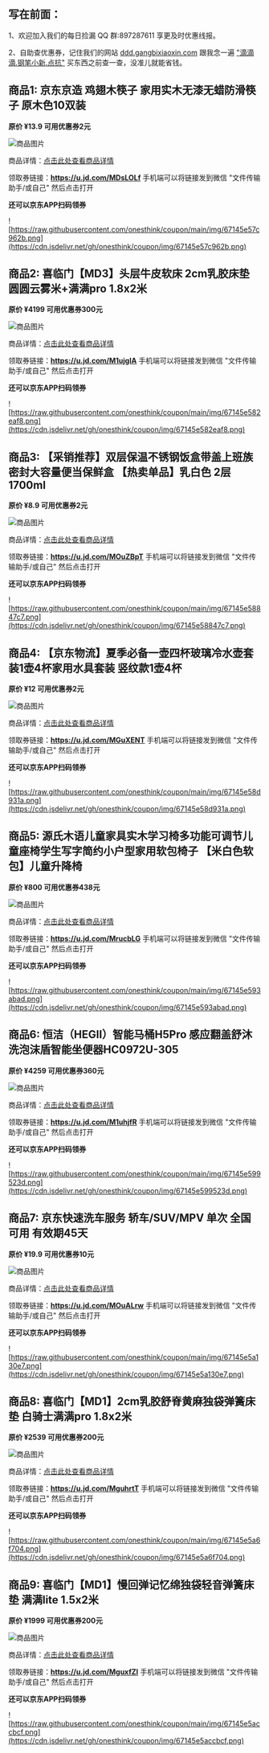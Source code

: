 ## 写在前面：

1、欢迎加入我们的每日捡漏 QQ 群:897287611 享更及时优惠线报。

2、自助查优惠券，记住我们的网站 [ddd.gangbixiaoxin.com](https://ddd.gangbixiaoxin.com) 跟我念一遍 ["滴滴滴.钢笔小新.点抗"](https://ddd.gangbixiaoxin.com) 买东西之前查一查，没准儿就能省钱。

## 商品1: 京东京造 鸡翅木筷子 家用实木无漆无蜡防滑筷子 原木色10双装

**原价 ¥13.9 可用优惠券2元**

![商品图片](http://img14.360buyimg.com/n1/jfs/t1/244769/19/17827/121082/67122d70Feb26450a/c8e5705c89e7dd6c.jpg)

商品详情：[点击此处查看商品详情](https://union-click.jd.com/jdc?e=1003156031&amp;p=JF8BAacJK1olXwIHVFlYDUofBl8IGloUXgYCU1lbCkwnRzBQRQQlBENHFRxWFlVMWzBeTA9KQl1XSwwDVFVPRjtUBAJQAVsMFgQZBBVQYhx-cixOLQdEJF40AQ9pYih2YT5BHWgAFxsPTxZAfzddE1JFJXNGHAZKSEdjeh9tbChAGnJ7PDkpQSBJexpsfzlMXAR1DFYvahFrRwxDYwh3FGZJIjxVcS9kf21rU1JFP1x1FD5fXiJsYAxWbyJhP3JbHRkrfDxKVhZJWjtNGG1gHS4WcDJjYRtrGwRhJGJnIAcuX3tsaC1vYwdNHmReBA4LQUtvVClwegV1UQoyVW5eCUsQCmkPHVIQbTYCVG4LZksWAm4JE1wSXAUyVW5dDkgfAWYBG1oUVQAAZF5VD3vArtfdkerA1b_WytaKsezCitPchdMlbTYBZF5cCUkXB2gJGVslbQYBZF1tViUWUGpfEggXCmheVwgUCQ9QVwEKG1wXVQ8AXW5fCUoVAV84KwVSPHV0PSkGeEpRc29hEh9rPEF8LjsJSCUVQCpaXAZCIV5XXFcNcD5TSzc4G2s)

领取券链接：**https://u.jd.com/MDsLOLf** 手机端可以将链接发到微信 "文件传输助手/或自己" 然后点击打开

**还可以京东APP扫码领券**

![https://raw.githubusercontent.com/onesthink/coupon/main/img/67145e57c962b.png](https://cdn.jsdelivr.net/gh/onesthink/coupon/img/67145e57c962b.png)

## 商品2: 喜临门【MD3】头层牛皮软床 2cm乳胶床垫 圆圆云雾米+满满pro 1.8x2米

**原价 ¥4199 可用优惠券300元**

![商品图片](http://img14.360buyimg.com/n1/jfs/t1/227047/12/26733/142126/67126f9dFaa710193/244ff232d595d66c.jpg)

商品详情：[点击此处查看商品详情](https://union-click.jd.com/jdc?e=1003156031&amp;p=JF8BAbIJK1olXwQAV1pZCUwUB18IGloUVAcAUVtfC0InRzBQRQQlBENHFRxWFlVMWzBeTA9KQl1XSwwDVFVPRjtUBAJQAVsMFgQZBBYeAS9YfQxlGG90LDsVfBNCSCxfY1NwH2gACFcgAS8eZzkAcl9rK2FHLT1KSEdjeh9tbCgVGXJdNDcqQR5LexpvaDlMOQR1Nlc7ahJvRxttYwt3FH5JIwZVfi9ke21_U1JxP19pCj0vcCtsYAxJbzJtOHJbAR4qbDxKVhZWQSxnFGNrICZVcDJjYRZ7ThpiJFRrIBc2X3tzfCtpGkV3HmUEJj8-XE0JQjNUHydlUQoyVW5eCUsQCmkPHVIQbTYCVG4fZp-wrrqBnoOzxN-0z4f8nJKZorapj2sUbQYEV1ZfAUIXAmwLGVglXQ4FZInwsJ6dsrqAoo-L1dG784vUtJ-Ji184K1glXQcDVl5ZD0oVA184G1glXjZcOl8OAEsRAGkBdQcWC08DExsZZkkXCmkBH10RbQQDVVxfOHsnXmYKWwtzCnZHPSglbQNjWzpDWAxtVWNAOlwBATYeZ2ZsTVN8WXh0Mxska3sXMw)

领取券链接：**https://u.jd.com/M1ujglA** 手机端可以将链接发到微信 "文件传输助手/或自己" 然后点击打开

**还可以京东APP扫码领券**

![https://raw.githubusercontent.com/onesthink/coupon/main/img/67145e582eaf8.png](https://cdn.jsdelivr.net/gh/onesthink/coupon/img/67145e582eaf8.png)

## 商品3: 【采销推荐】双层保温不锈钢饭盒带盖上班族密封大容量便当保鲜盒 【热卖单品】乳白色 2层 1700ml

**原价 ¥8.9 可用优惠券2元**

![商品图片](http://img14.360buyimg.com/n1/jfs/t1/195555/20/49018/65162/67133bc8F234a8998/2ac8929f0977eae4.jpg)

商品详情：[点击此处查看商品详情](https://union-click.jd.com/jdc?e=1003156031&amp;p=JF8BAa0JK1olXwMAV1hZDU4WC18IGlsWXAcDVF9ZCE4eB19MRANLAjZbERscSkAJHTRQRA1CCVkdDwtCWhVLHTdNTwcKBENeCVAfUg8bcwRtcDpqAHRQKTdeUiJjA2lBSFhnOFZ7Olw7fA18eg0BEysRBFp9Fw47VVxXDxtxazliBGFGIDcpbT90YC9-cj9NOWViEioVUi51Ah9OeBBmLWFYNBcpekpEYSZwWy9dB2NgHQwbazJBZhsJTgxhJFRnIwcISz9IWQtzfSdrCl1cMjtcSgtwYQdQbDh2AXJrMDwkazxSdDV8D1lgbUJAKiJZexJIYQx2GSQTCRxBUjtYSisbD18JK1gUXQELUllbAU4nM28IKxp7XQMFXF5dAEInAl8IHVgdXw8LVF9ZDk0eM28AHGvC8L7X3u-IgPLDneffovzA1LrWytZtOHsUM28JGlkVWQEDVl5tOEsUM2w4RTUUDgNVU11ZDCVLADlBGhNIX2gAVFlfCkoQAl8KGloXXzYyZC42bSB2fDJ6SSZ8XlxrIF5bQRgUcQpYYjUXO3JEPyc_AUNnBzZUZBhFO1syVG4)

领取券链接：**https://u.jd.com/MOuZBpT** 手机端可以将链接发到微信 "文件传输助手/或自己" 然后点击打开

**还可以京东APP扫码领券**

![https://raw.githubusercontent.com/onesthink/coupon/main/img/67145e58847c7.png](https://cdn.jsdelivr.net/gh/onesthink/coupon/img/67145e58847c7.png)

## 商品4: 【京东物流】夏季必备一壶四杯玻璃冷水壶套装1壶4杯家用水具套装 竖纹款1壶4杯

**原价 ¥12 可用优惠券2元**

![商品图片](http://img14.360buyimg.com/n1/jfs/t1/157367/18/49742/142665/67132e6aFde24e961/9aa2b85927fbe2a6.jpg)

商品详情：[点击此处查看商品详情](https://union-click.jd.com/jdc?e=1003156031&amp;p=JF8BAa0JK1olXwIHV1hbDkwVBV8IGlsUWgAKUVddDU4SBF9MRANLAjZbERscSkAJHTRQRA1CCVkdDwtCWhVLHTdNTwcKBENeCVAfUg8bRyQMG1wVHQNGNTUWCx1RYCgMfD52Fm5pOlwKXj1cRC9OTR0XNVhdJF0bf1xXDxtxazliLnlDIic9Wzx0dC9_cjNNOWVEEig_Ui51Sg9OexBmK2FYKBcqUEpHYW50WztnAH9gVS4bfzJ3ZxtrcAxhJFRnIwcISz9IVQpzfSdrCllXPzoAXRdxaj1QbDh2AXJrDjsqUThLdBt8D1lgbVp1IigfDD9FYTF6cwF-HFNJCi4qQR0bD18JK1gUXQELUllbAU4nM28IKxp7XQMFXF5dAEInAl8IHVgdXw8LVF9bDEMfM28AHGvC8L7X3u-IgPLDneffovzA1LrWytZtOHsUM28JGlkVWQEDVl5tOEsUM2w4RTUUDgABVl1YCiVLADlBGhBeX2gAV11UDkofB18KGloXXzYyZBoWDEsQAy8NXzp-FgVUEj0aDCxyYCRgcDUXClB0HxkdTh1RAQdWRCsWG3EyVG4)

领取券链接：**https://u.jd.com/MGuXENT** 手机端可以将链接发到微信 "文件传输助手/或自己" 然后点击打开

**还可以京东APP扫码领券**

![https://raw.githubusercontent.com/onesthink/coupon/main/img/67145e58d931a.png](https://cdn.jsdelivr.net/gh/onesthink/coupon/img/67145e58d931a.png)

## 商品5: 源氏木语儿童家具实木学习椅多功能可调节儿童座椅学生写字简约小户型家用软包椅子 【米白色软包】儿童升降椅

**原价 ¥800 可用优惠券438元**

![商品图片](http://img14.360buyimg.com/n1/jfs/t1/101749/4/50258/112204/67132e13F89f8c239/8dd42d3def5f2a10.jpg)

商品详情：[点击此处查看商品详情](https://union-click.jd.com/jdc?e=1003156031&amp;p=JF8BAdMJK1olXwIHVFdZDk0SAl8IGloQWgcAXF9bCEITCl9MRANLAjZbERscSkAJHTRQRA1CCVkdDwtCWhVLHTdNTwcKBENeCVAfUg8bXShpaC18Kl1yVRgtdBJWeTJpXBpWFkVeOlweTRlQXjh0Qw5yCX99MzoPUFxXDxtxaz5hLnlGIAEHbT9eYDN_Yg1NOWJiEig_Uih1AgdObz5lPWFbMBc9QEp0YSZ8WzhdAHBgVTYbfEl8dRhBGwxhJG5RIy0ISzxIfz9zfCcTOE5hIjkCViNFZRB7Yih2HGZdAS0-QTsedw1ociJmLQ9iJjo7cThrBAxxRixsPgZcIyw5ajJlYDN_GSd3KXVXCCk0XhMnZQRWUCMXWlBnUVkYSz1iVmwMaw1QGwoOZF9tC0oXBGYOHF0cWDYyVF5tSSUXA2cAG1MSWDYDZF5bC0MVCmYIG1sXWw4yVFZaOJy6u7qCqo6d5NKc3Inkr56ev7uWk2slbQUyVF9cCksTBG4KG2slXQUyV24DZkpEBGoBG1gQM1oBAhddCw1ObWwAG1wUWw4EZFxcCUkVM184RRx0LnBrIwUtCQ1nfzZJYQZ0GkdBHx0BZklURj1PRgxpBVNlACciby9FW18IKw)

领取券链接：**https://u.jd.com/MrucbLG** 手机端可以将链接发到微信 "文件传输助手/或自己" 然后点击打开

**还可以京东APP扫码领券**

![https://raw.githubusercontent.com/onesthink/coupon/main/img/67145e593abad.png](https://cdn.jsdelivr.net/gh/onesthink/coupon/img/67145e593abad.png)

## 商品6: 恒洁（HEGII）智能马桶H5Pro 感应翻盖舒沐洗泡沫盾智能坐便器HC0972U-305

**原价 ¥4259 可用优惠券360元**

![商品图片](http://img14.360buyimg.com/n1/jfs/t1/99069/14/53298/145112/6711013dFd6d332ac/8b36b11bc296aa0f.jpg)

商品详情：[点击此处查看商品详情](https://union-click.jd.com/jdc?e=1003156031&amp;p=JF8BAZ4JK1olXDYCVV9dCEwVAGgLGF8lGVlaCgFtUQ5SQi0DBUVOBVlUAwoCFxBCHD1WR0VNGFJeSwcYVBYZQTVMF1JCJXUGUi0CfCMSVydKZF0dCFRAUl5cVyUVWTJ3TCVqWHxaITtVDAtQWCYfW1dhJHZnIz0-Vj9Iewh_Qg5WJXNmBDwEdElgYWZheQFpGXB3LD0_CT9cdR0Bcj9mOQRiJlc0ahJ8QxhXTT5uPmVDIDclbTxeYCt_byxICH9DFzs0UTd-WRRXYyJhOH9xVBwpcT90dCZ_TGtQX11lUSVaSigTGSpqQARiXWZUC0QbBEcnAl8LGlsSVAAFUldYOHsXA19edVsUXAcCVVpfAU4nAl8IHVgdXw8LVF5fCE4TM28AHGvC8L7X3u-IgPLDneffovzA1LrWytZtOHsUM28JGlkVWQEDVl5tOEsUM2w4RTUUDgABVlpcCyVLADlBG14dCmgAV11UD0wfBF8KGloXXzYyZFcKcDgTBRxXbzMQCU5AK1hVXRlVBW8JRDUXB1t9AyAiDTFPdgoAHxtSBk8yVG4)

领取券链接：**https://u.jd.com/M1uhjfR** 手机端可以将链接发到微信 "文件传输助手/或自己" 然后点击打开

**还可以京东APP扫码领券**

![https://raw.githubusercontent.com/onesthink/coupon/main/img/67145e599523d.png](https://cdn.jsdelivr.net/gh/onesthink/coupon/img/67145e599523d.png)

## 商品7: 京东快速洗车服务 轿车/SUV/MPV 单次 全国可用 有效期45天

**原价 ¥19.9 可用优惠券10元**

![商品图片](http://img14.360buyimg.com/n1/jfs/t1/90698/8/50655/133879/6710be03F51d412d4/86621765c6968cbf.png)

商品详情：[点击此处查看商品详情](https://union-click.jd.com/jdc?e=1003156031&amp;p=JF8BAaUJK1olXwIHVFlaDEIeAV8IGloVWAACU1hdAEonRzBQRQQlBENHFRxWFlVMWzBeTA9KQl1XSwwDVFVPRjtUBAJQAVsMFgQZBDYWVRZ9chJuJURZKx5ZWyBcfBpbbiFLJWgAKB4JCS1ccw8KGAZzIl91ICZKSEdjeh9tbDhiHHJ7PDoqawJTexpsSDlMKQR2HFc7ahJ3Rw9DYzh3XG5JIAZVcS9kAm1-eVNnP19lFSoCXi1sYAxJbzJtOnFxHRwrbDxKVhZJWj1eBHV2VRwBcDJjZhZ7YAViAm5nID06X3trXBdMHyIdXGZ3FAINQzEWaDkKYwhTUQoyVW5eCUsQCmkPHVIQbTYCVG4PZhBCQz1fXR1IbQcyVFheAEkeCm8IHFsVVTYCXFlt3-av1uW5ztOsiZiKg-f63cKr1_GAK2slXjYCVV9fCE8QAm0IK2sVXjYBZAAzCRgQBmcJEgl7AQVUHV5aUht5AGcJEl8VWQAyVl9cCkknM191Gg1sKG9LLyYfUzRXBzxjUCRgDnN4CiYzCjdXV25uUCt1XwVfMiEEfz9vM284)

领取券链接：**https://u.jd.com/MOuALrw** 手机端可以将链接发到微信 "文件传输助手/或自己" 然后点击打开

**还可以京东APP扫码领券**

![https://raw.githubusercontent.com/onesthink/coupon/main/img/67145e5a130e7.png](https://cdn.jsdelivr.net/gh/onesthink/coupon/img/67145e5a130e7.png)

## 商品8: 喜临门【MD1】2cm乳胶舒脊黄麻独袋弹簧床垫 白骑士满满pro 1.8x2米

**原价 ¥2539 可用优惠券200元**

![商品图片](http://img14.360buyimg.com/n1/jfs/t1/152869/31/46455/131904/6710819bF9501f86e/35117f17f08456ad.jpg)

商品详情：[点击此处查看商品详情](https://union-click.jd.com/jdc?e=1003156031&amp;p=JF8BAbQJK1olXwUHVF5YAU8VB18IGloUWQYAU1dVAU0nRzBQRQQlBENHFRxWFlVMWzBeTA9KQl1XSwwDVFVPRjtUBAJQAVsMFgQZBEl0ZW1Iej1TI2ILJC4hQDd0fhtBcjJDWWgABhk8az98RzhoYFlwFE18E19KSEdjeh9tbChmGnJdPA0ka0tWexpvaTlMGwR2HFc_ahF_RwxDYz53XHZJIDxUYS9jUW1rU1JwP19QQF0qfilvUxRreBphNH5nIAcITTxjdDJdYhpUO2R5PypcXRVvehttYihuAnF7LDcqQSxAM251cC1DNn9YNlsVcjhUVCZpUlIQLVAOWG5cOEgWA2gBHVwTVAMyZF5dOAl518ilztKQhaCbjejG0eqD2uGpwvqBbQcyVFheAEkeCm8IEl4RXzYCXFlt3-av1uW5ztOsiZiKg-f63cKr1_GAK2slXjYCVV9fCE8QAm0IK2sVXjYBZAAzCRgRAW8NHFh7AQVUHV5UXUl5AGYPHFIQXg8yVl9cCkknM18KeD0XHWdkEiA5ATtnfyd0eCZhFG9rAlozChlQYgx8cB9CPX0AMRcWdgwWM284)

领取券链接：**https://u.jd.com/MguhrtT** 手机端可以将链接发到微信 "文件传输助手/或自己" 然后点击打开

**还可以京东APP扫码领券**

![https://raw.githubusercontent.com/onesthink/coupon/main/img/67145e5a6f704.png](https://cdn.jsdelivr.net/gh/onesthink/coupon/img/67145e5a6f704.png)

## 商品9: 喜临门【MD1】慢回弹记忆绵独袋轻音弹簧床垫 满满lite 1.5x2米

**原价 ¥1999 可用优惠券200元**

![商品图片](http://img14.360buyimg.com/n1/jfs/t1/162926/15/49571/143592/6710a2aaF66023719/af34943338ff6ece.jpg)

商品详情：[点击此处查看商品详情](https://union-click.jd.com/jdc?e=1003156031&amp;p=JF8BAbQJK1olXwUHVF5YAU8VB18IGloVXAIHU1tYCkwnRzBQRQQlBENHFRxWFlVMWzBeTA9KQl1XSwwDVFVPRjtUBAJQAVsMFgQZBEh_egdIcC8cWVplDgVZVh5MRCd-WQV3JWgABwE-YC9WcA5vZgsXP0NjPFlKSEdjeh9tbDhyHnFrPDcpeyBJexpvaTlMGwR2HFc_ahF_RwxDYz53XHZJIDxUYS9jUW1rU1JwP19QQF0qfilvUxRreBphNH5nIAcITTxjdDJdYhpUO2R5PypcXRVvehttYihuAnF7LDcqQSxAMwl2XzsUG3oBNxlHdklfZj9rTVldIVAOWG5cOEgWA2gBHVwTVAMyZF5dOAl518ilztKQhaCbjejG0eqD2uGpwvqBbQcyVFheAEkeCm8IE10WVDYCXFlt3-av1uW5ztOsiZiKg-f63cKr1_GAK2slXjYCVV9fCE8QAm0IK2sVXjYBZAAzCRgeBDsISwh7AQVUHV5VWhl5AGYPGlIcWAUyVl9cCkknM18LcyJ9HW12XVoBbxFMBzFdQBxdK0RcNiYzChhIYAdsWih0OntSVjwYaSMQM284)

领取券链接：**https://u.jd.com/MguxfZI** 手机端可以将链接发到微信 "文件传输助手/或自己" 然后点击打开

**还可以京东APP扫码领券**

![https://raw.githubusercontent.com/onesthink/coupon/main/img/67145e5accbcf.png](https://cdn.jsdelivr.net/gh/onesthink/coupon/img/67145e5accbcf.png)

